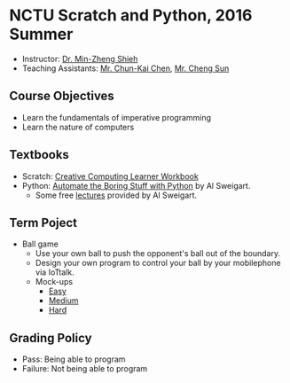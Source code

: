 # NCTU Scratch and Python, 2016 Summer

+   Instructor: [Dr. Min-Zheng Shieh](mailto:mzshieh@nctu.edu.tw)
+   Teaching Assistants: [Mr. Chun-Kai Chen](mailto:wingemerald@gmail.com), [Mr. Cheng Sun](s2821d3721@gmail.com)

## Course Objectives

+   Learn the fundamentals of imperative programming
+   Learn the nature of computers

## Textbooks

+   Scratch: [Creative Computing Learner Workbook](http://scratched.gse.harvard.edu/guide/files/CreativeComputing20140820_LearnerWorkbook.pdf)
+   Python: [Automate the Boring Stuff with Python](https://automatetheboringstuff.com/) by Al Sweigart.
    +   Some free [lectures](https://www.youtube.com/playlist?list=PL0-84-yl1fUnRuXGFe_F7qSH1LEnn9LkW) provided by Al Sweigart.

## Term Poject

+   Ball game
    +   Use your own ball to push the opponent's ball out of the boundary.
    +   Design your own program to control your ball by your mobilephone via IoTtalk.
    +   Mock-ups
        +   [Easy](http://www.cs.nctu.edu.tw/~mzshieh/snp16summer/project/loser.html)
        +   [Medium](http://www.cs.nctu.edu.tw/~mzshieh/snp16summer/project/softer.html)
        +   [Hard](http://www.cs.nctu.edu.tw/~mzshieh/snp16summer/project/center_camper.html)

## Grading Policy

+   Pass: Being able to program
+   Failure: Not being able to program